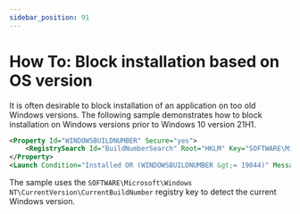 ```yaml
---
sidebar_position: 91
---
```


# How To: Block installation based on OS version

It is often desirable to block installation of an application on too old Windows versions. The following sample demonstrates how to block installation on Windows versions prior to Windows 10 version 21H1.

```xml
<Property Id="WINDOWSBUILDNUMBER" Secure="yes">
    <RegistrySearch Id="BuildNumberSearch" Root="HKLM" Key="SOFTWARE\Microsoft\Windows NT\CurrentVersion" Name="CurrentBuildNumber" Type="raw" />
</Property>
<Launch Condition="Installed OR (WINDOWSBUILDNUMBER &gt;= 19044)" Message="This application require Windows 10 version 21H1 (build 19044) or newer." />
```

The sample uses the `SOFTWARE\Microsoft\Windows NT\CurrentVersion\CurrentBuildNumber` registry key to detect the current Windows version.

